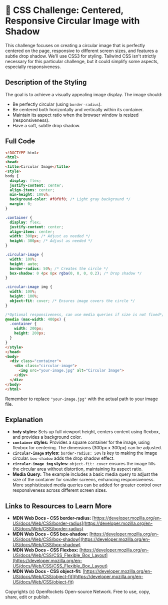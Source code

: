 # 🐞 CSS Challenge:  Centered, Responsive Circular Image with Shadow


This challenge focuses on creating a circular image that is perfectly centered on the page, responsive to different screen sizes, and features a subtle drop shadow.  We'll use CSS3 for styling. Tailwind CSS isn't strictly necessary for this particular challenge, but it could simplify some aspects, especially responsiveness.


## Description of the Styling

The goal is to achieve a visually appealing image display. The image should:

* Be perfectly circular (using `border-radius`).
* Be centered both horizontally and vertically within its container.
* Maintain its aspect ratio when the browser window is resized (responsiveness).
* Have a soft, subtle drop shadow.

## Full Code

```html
<!DOCTYPE html>
<html>
<head>
<title>Circular Image</title>
<style>
body {
  display: flex;
  justify-content: center;
  align-items: center;
  min-height: 100vh;
  background-color: #f0f0f0; /* Light gray background */
  margin: 0;
}

.container {
  display: flex;
  justify-content: center;
  align-items: center;
  width: 300px; /* Adjust as needed */
  height: 300px; /* Adjust as needed */
}

.circular-image {
  width: 100%;
  height: auto;
  border-radius: 50%; /* Creates the circle */
  box-shadow: 0 4px 8px rgba(0, 0, 0, 0.2); /* Drop shadow */
}

.circular-image img {
  width: 100%;
  height: 100%;
  object-fit: cover; /* Ensures image covers the circle */
}

/*Optional responsiveness, can use media queries if size is not fixed*/
@media (max-width: 400px) {
  .container {
    width: 200px;
    height: 200px;
  }
}
</style>
</head>
<body>
  <div class="container">
    <div class="circular-image">
      <img src="your-image.jpg" alt="Circular Image">
    </div>
  </div>
</body>
</html>
```

Remember to replace `"your-image.jpg"` with the actual path to your image file.


## Explanation

* **`body` styles:**  Sets up full viewport height, centers content using flexbox, and provides a background color.
* **`container` styles:**  Provides a square container for the image, using flexbox for centering.  The dimensions (300px x 300px) can be adjusted.
* **`circular-image` styles:**  `border-radius: 50%` is key to making the image circular. `box-shadow` adds the drop shadow effect.
* **`circular-image img` styles:** `object-fit: cover` ensures the image fills the circular area without distortion, maintaining its aspect ratio.
* **Media Query:** The example includes a basic media query to adjust the size of the container for smaller screens, enhancing responsiveness.  More sophisticated media queries can be added for greater control over responsiveness across different screen sizes.


## Links to Resources to Learn More

* **MDN Web Docs - CSS border-radius:** [https://developer.mozilla.org/en-US/docs/Web/CSS/border-radius](https://developer.mozilla.org/en-US/docs/Web/CSS/border-radius)
* **MDN Web Docs - CSS box-shadow:** [https://developer.mozilla.org/en-US/docs/Web/CSS/box-shadow](https://developer.mozilla.org/en-US/docs/Web/CSS/box-shadow)
* **MDN Web Docs - CSS Flexbox:** [https://developer.mozilla.org/en-US/docs/Web/CSS/CSS_Flexible_Box_Layout](https://developer.mozilla.org/en-US/docs/Web/CSS/CSS_Flexible_Box_Layout)
* **MDN Web Docs - CSS object-fit:** [https://developer.mozilla.org/en-US/docs/Web/CSS/object-fit](https://developer.mozilla.org/en-US/docs/Web/CSS/object-fit)


Copyrights (c) OpenRockets Open-source Network. Free to use, copy, share, edit or publish.

